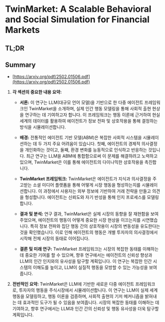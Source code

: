 # TwinMarket: A Scalable Behavioral and Social Simulation for Financial Markets
## TL;DR
## Summary
- [https://arxiv.org/pdf/2502.01506.pdf](https://arxiv.org/pdf/2502.01506.pdf)

1. **각 섹션의 중요한 내용 요약:**

   - **서론:**
     이 연구는 LLM(대규모 언어 모델)을 기반으로 한 다중 에이전트 프레임워크인 TwinMarket을 소개하며, 실제 인간 행동 모델링을 통해 사회적 출현 현상을 연구하는 데 기여하고자 합니다. 이 프레임워크는 행동 이론에 근거하여 현실 세계의 데이터를 활용하여 에이전트가 정보 전파 및 상호작용을 통해 결정하는 방식을 시뮬레이션합니다.

   - **배경:**
     전통적인 에이전트 기반 모델(ABM)은 복잡한 사회적 시스템을 시뮬레이션하는 데 두 가지 주요 어려움이 있습니다. 첫째, 에이전트의 경제적 의사결정을 개인화하는 것이고, 둘째, 환경 변화를 능동적으로 인식하고 반응하는 것입니다. 최근 연구는 LLM을 ABM에 통합함으로써 이 문제를 해결하려고 노력하고 있으며, TwinMarket은 이를 통해 에이전트의 다이나믹한 상호작용을 촉진합니다.

   - **TwinMarket 프레임워크:**
     TwinMarket은 에이전트가 지식과 의사결정을 주고받는 소셜 미디어 플랫폼을 통해 어떻게 시장 행동을 형성하는지를 시뮬레이션합니다. 이 과정에서 사용자는 외부 정보에 기반하여 거래 전략을 만들고 의견을 형성합니다. 에이전트는 신뢰도와 자기 반성을 통해 인지 프로세스를 모델링합니다.

   - **결과 및 분석:**
     연구 결과, TwinMarket은 실제 시장의 동향을 잘 재현함을 보여주었으며, 에이전트의 행동이 어떻게 중요한 시장 현상을 이끄는지를 시연했습니다. 특히 정보 전파와 집단 행동 간의 상호작용이 시장의 변동성을 유도한다는 것을 확인했습니다. 이로 인해 에이전트의 행동은 개별 투자자의 의사결정에서 시작해 전체 시장의 동태로 이어집니다.

   - **결론 및 미래 연구:**
     TwinMarket 프레임워크는 시장의 복잡한 동태를 이해하는 데 중요한 기여를 할 수 있으며, 향후 연구에서는 에이전트의 신뢰성 향상과 LLM의 인간 인지와의 유사성을 탐구할 계획입니다. 이 연구는 복잡한 인간 시스템의 이해도를 높이고, LLM이 실질적 행동을 모방할 수 있는 가능성을 보여줍니다.

2. **전반적인 요약:**
   TwinMarket은 LLM에 기반한 새로운 다중 에이전트 프레임워크로, 투자자의 행동을 주식시장에서 시뮬레이션합니다. 이 연구는 LLM이 실제 세계 행동을 모델링하고, 행동 이론을 검증하며, 사회적 출현의 기저 메커니즘을 밝혀내는 데 효과적인 도구가 될 수 있음을 보여줍니다. 시장의 복잡한 동태를 이해하는 데 기여하고, 향후 연구에서는 LLM과 인간 간의 신뢰성 및 행동 유사성을 더욱 탐구할 계획입니다.